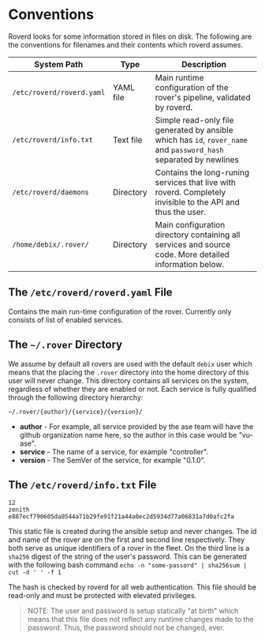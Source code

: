 # Conventions

Roverd looks for some information stored in files on disk. The following are the conventions for filenames and their contents which roverd assumes.


| System Path  | Type | Description |
|--------------|------|-------------|
| `/etc/roverd/roverd.yaml` | YAML file | Main runtime configuration of the rover's pipeline, validated by roverd. |
| `/etc/roverd/info.txt` | Text file | Simple read-only file generated by ansible which has `id`, `rover_name` and `password_hash` separated by newlines |
| `/etc/roverd/daemons` | Directory | Contains the long-runing services that live with roverd. Completely invisible to the API and thus the user. |
| `/home/debix/.rover/` | Directory | Main configuration directory containing all services and source code. More detailed information below. |



## The `/etc/roverd/roverd.yaml` File

Contains the main run-time configuration of the rover. Currently only consists of list of enabled services.

## The `~/.rover` Directory

We assume by default all rovers are used with the default `debix` user which means that the placing the `.rover` directory into the home directory of this user will never change. This directory contains all services on the system, regardless of whether they are enabled or not. Each service is fully qualified through the following directory hierarchy:

  

`~/.rover/{author}/{service}/{version}/`

* **author** - For example, all service provided by the ase team will have the github organization name here, so the author in this case would be "vu-ase".
* **service** - The name of a service, for example "controller".
* **version** - The SemVer of the service, for example "0.1.0".


## The `/etc/roverd/info.txt` File
```
12
zenith
e887ecf790605da0544a71b29fe91f21a44a0ec2d5934d77a06831a7d0afc2fa
```
This static file is created during the ansible setup and never changes. The id and name of the rover are on the first and second line respectively. They both serve as unique identifiers of a rover in the fleet. On the third line is a `sha256` digest of the string of the user's password. This can be generated with the following bash command `echo -n "some-passord" | sha256sum | cut -d ' ' -f 1`

The hash is checked by roverd for all web authentication. This file should be read-only and must be protected with elevated privileges. 

> NOTE: The user and password is setup statically "at birth" which means that this file does not reflect any runtime changes made to the password. Thus, the password should not be changed, ever.



